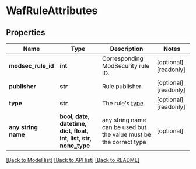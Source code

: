 # WafRuleAttributes


## Properties
Name | Type | Description | Notes
------------ | ------------- | ------------- | -------------
**modsec_rule_id** | **int** | Corresponding ModSecurity rule ID. | [optional] [readonly] 
**publisher** | **str** | Rule publisher. | [optional] [readonly] 
**type** | **str** | The rule&#39;s [type](https://docs.fastly.com/en/guides/managing-rules-on-the-fastly-waf#understanding-the-types-of-rules). | [optional] [readonly] 
**any string name** | **bool, date, datetime, dict, float, int, list, str, none_type** | any string name can be used but the value must be the correct type | [optional]

[[Back to Model list]](../README.md#documentation-for-models) [[Back to API list]](../README.md#documentation-for-api-endpoints) [[Back to README]](../README.md)


